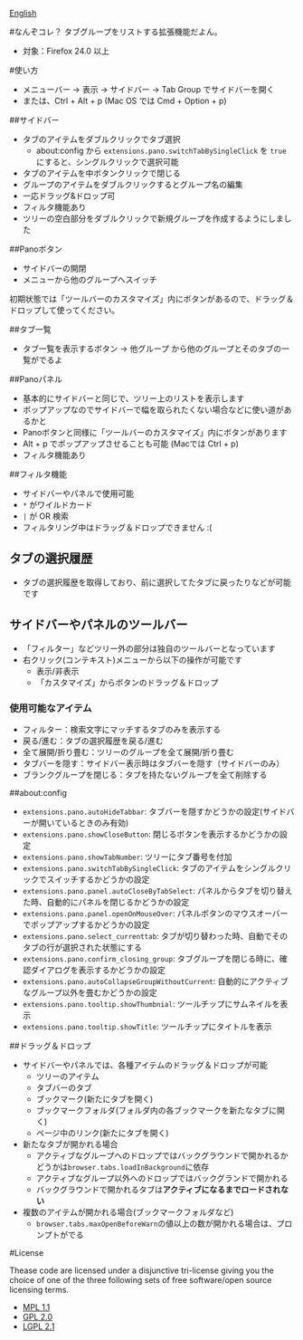 [English](http://teramako.github.com/Pano/)

#なんぞコレ？
タブグループをリストする拡張機能だよん。

 * 対象：Firefox 24.0 以上

#使い方

 * メニューバー -> 表示 -> サイドバー -> Tab Group でサイドバーを開く
 * または、Ctrl + Alt + p (Mac OS では Cmd + Option + p)

##サイドバー

 * タブのアイテムをダブルクリックでタブ選択
   * about:config から `extensions.pano.switchTabBySingleClick` を `true` にすると、シングルクリックで選択可能
 * タブのアイテムを中ボタンクリックで閉じる
 * グループのアイテムをダブルクリックするとグループ名の編集
 * 一応ドラッグ&ドロップ可
 * フィルタ機能あり
 * ツリーの空白部分をダブルクリックで新規グループを作成するようにしました

##Panoボタン

 * サイドバーの開閉
 * メニューから他のグループへスイッチ

初期状態では「ツールバーのカスタマイズ」内にボタンがあるので、ドラッグ＆ドロップして使ってください。

##タブ一覧

 * タブ一覧を表示するボタン -> 他グループ から他のグループとそのタブの一覧がでるよ

##Panoパネル

 * 基本的にサイドバーと同じで、ツリー上のリストを表示します
 * ポップアップなのでサイドバーで幅を取られたくない場合などに使い道があるかと
 * Panoボタンと同様に「ツールバーのカスタマイズ」内にボタンがあります
 * Alt + p でポップアップさせることも可能 (Macでは Ctrl + p)
 * フィルタ機能あり

##フィルタ機能

 * サイドバーやパネルで使用可能
 * `*` がワイルドカード
 * `|` が OR 検索
 * フィルタリング中はドラッグ＆ドロップできません :(

## タブの選択履歴

 * タブの選択履歴を取得しており、前に選択してたタブに戻ったりなどが可能です

## サイドバーやパネルのツールバー

 * 「フィルター」などツリー外の部分は独自のツールバーとなっています
 * 右クリック(コンテキスト)メニューから以下の操作が可能です
   * 表示/非表示
   * 「カスタマイズ」からボタンのドラッグ＆ドロップ

### 使用可能なアイテム

 * フィルター：検索文字にマッチするタブのみを表示する
 * 戻る/進む：タブの選択履歴を戻る/進む
 * 全て展開/折り畳む：ツリーのグループを全て展開/折り畳む
 * タブバーを隠す：サイドバー表示時はタブバーを隠す（サイドバーのみ）
 * ブランクグループを閉じる：タブを持たないグループを全て削除する

##about:config

 * `extensions.pano.autoHideTabbar`:
   タブバーを隠すかどうかの設定(サイドバーが開いているときのみ有効)
 * `extensions.pano.showCloseButton`:
   閉じるボタンを表示するかどうかの設定
 * `extensions.pano.showTabNumber`:
   ツリーにタブ番号を付加
 * `extensions.pano.switchTabBySingleClick`:
   タブのアイテムをシングルクリックでスイッチするかどうかの設定
 * `extensions.pano.panel.autoCloseByTabSelect`:
   パネルからタブを切り替えた時、自動的にパネルを閉じるかどうかの設定
 * `extensions.pano.panel.openOnMouseOver`:
   パネルボタンのマウスオーバーでポップアップするかどうかの設定
 * `extensions.pano.select_currenttab`:
   タブが切り替わった時、自動でそのタブの行が選択された状態にする
 * `extensions.pano.confirm_closing_group`:
   タブグループを閉じる時に、確認ダイアログを表示するかどうかの設定
 * `extensions.pano.autoCollapseGroupWithoutCurrent`:
   自動的にアクティブなグループ以外を畳むかどうかの設定
 * `extensions.pano.tooltip.showThumbnial`:
   ツールチップにサムネイルを表示
 * `extensions.pano.tooltip.showTitle`:
   ツールチップにタイトルを表示

##ドラッグ＆ドロップ

 * サイドバーやパネルでは、各種アイテムのドラッグ＆ドロップが可能
   * ツリーのアイテム
   * タブバーのタブ
   * ブックマーク(新たにタブを開く)
   * ブックマークフォルダ(フォルダ内の各ブックマークを新たなタブに開く)
   * ページ中のリンク(新たにタブを開く)
 * 新たなタブが開かれる場合
   * アクティブなグループへのドロップではバックグラウンドで開かれるかどうかは`browser.tabs.loadInBackground`に依存
   * アクティブなグループ以外へのドロップではバックグランドで開かれる
   * バックグラウンドで開かれるタブは**アクティブになるまでロードされない**
 * 複数のアイテムが開かれる場合(ブックマークフォルダなど)
   * `browser.tabs.maxOpenBeforeWarn`の値以上の数が開かれる場合は、プロンプトがでる

#License

Thease code are licensed under a disjunctive tri-license
giving you the choice of one of the three following sets of free software/open source licensing terms.

 * [MPL 1.1](http://www.mozilla.org/MPL/MPL-1.1.html "Mozilla Public License version 1.1")
 * [GPL 2.0](http://www.gnu.org/licenses/gpl-2.0.html "GNU General Public License version 2.0")
 * [LGPL 2.1](http://www.gnu.org/licenses/lgpl-2.1.html "GNU Lesser General Public License version 2.1")

